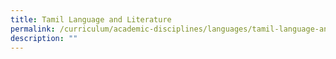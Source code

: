 ```yaml
---
title: Tamil Language and Literature
permalink: /curriculum/academic-disciplines/languages/tamil-language-and-literature/
description: ""
---
```

